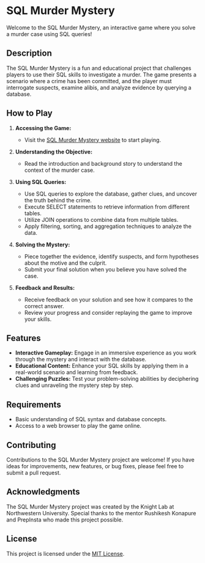 # SQL Murder Mystery

Welcome to the SQL Murder Mystery, an interactive game where you solve a murder case using SQL queries!

## Description

The SQL Murder Mystery is a fun and educational project that challenges players to use their SQL skills to investigate a murder. The game presents a scenario where a crime has been committed, and the player must interrogate suspects, examine alibis, and analyze evidence by querying a database.

## How to Play

1. **Accessing the Game:**
   - Visit the [SQL Murder Mystery website](https://mystery.knightlab.com/) to start playing.

2. **Understanding the Objective:**
   - Read the introduction and background story to understand the context of the murder case.

3. **Using SQL Queries:**
   - Use SQL queries to explore the database, gather clues, and uncover the truth behind the crime.
   - Execute SELECT statements to retrieve information from different tables.
   - Utilize JOIN operations to combine data from multiple tables.
   - Apply filtering, sorting, and aggregation techniques to analyze the data.

4. **Solving the Mystery:**
   - Piece together the evidence, identify suspects, and form hypotheses about the motive and the culprit.
   - Submit your final solution when you believe you have solved the case.

5. **Feedback and Results:**
   - Receive feedback on your solution and see how it compares to the correct answer.
   - Review your progress and consider replaying the game to improve your skills.

## Features

- **Interactive Gameplay:** Engage in an immersive experience as you work through the mystery and interact with the database.
- **Educational Content:** Enhance your SQL skills by applying them in a real-world scenario and learning from feedback.
- **Challenging Puzzles:** Test your problem-solving abilities by deciphering clues and unraveling the mystery step by step.

## Requirements

- Basic understanding of SQL syntax and database concepts.
- Access to a web browser to play the game online.

## Contributing

Contributions to the SQL Murder Mystery project are welcome! If you have ideas for improvements, new features, or bug fixes, please feel free to submit a pull request.

## Acknowledgments

The SQL Murder Mystery project was created by the Knight Lab at Northwestern University. Special thanks to the mentor Rushikesh Konapure and PrepInsta who made this project possible.

## License

This project is licensed under the [MIT License](LICENSE).
